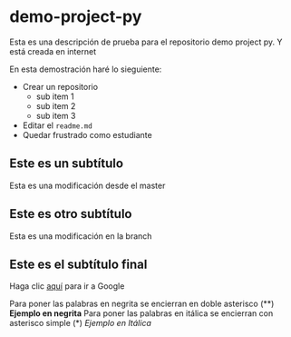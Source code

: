 ﻿# demo-project-py
Esta es una descripción de prueba para el repositorio demo project py. Y está creada en internet

En esta demostración haré lo sieguiente:

* Crear un repositorio
  - sub item 1
  - sub item 2
  - sub item 3
* Editar el `readme.md`
* Quedar frustrado como estudiante

## Este es un subtítulo
   Esta es una modificación desde el master

## Este es otro subtítulo

  Esta es una modificación en la branch

## Este es el subtítulo final

Haga clic [aquí](https://www.google.com) para ir a Google

Para poner las palabras en negrita se encierran en doble asterisco (**) **Ejemplo en negrita**
Para poner las palabras en itálica se encierran con asterisco simple (*) *Ejemplo en Itálica*
